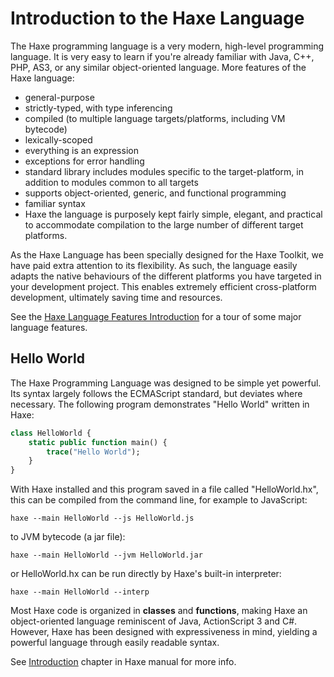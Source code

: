 Introduction to the Haxe Language
=======

The Haxe programming language is a very modern, high-level programming language. It is very easy to learn if you're already familiar with Java, C++, PHP, AS3, or any similar object-oriented language. More features of the Haxe language:

  * general-purpose
  * strictly-typed, with type inferencing
  * compiled (to multiple language targets/platforms, including VM bytecode)
  * lexically-scoped
  * everything is an expression
  * exceptions for error handling
  * standard library includes modules specific to the target-platform, in addition to
    modules common to all targets
  * supports object-oriented, generic, and functional programming
  * familiar syntax
  * Haxe the language is purposely kept fairly simple, elegant, and practical to
    accommodate compilation to the large number of different target platforms.

As the Haxe Language has been specially designed for the Haxe Toolkit, we have paid extra attention to its flexibility. As such, the language easily adapts the native behaviours of the different platforms you have targeted in your development project. This enables extremely efficient cross-platform development, ultimately saving time and resources.

See the [Haxe Language Features Introduction](language-features.html)
for a tour of some major language features.


Hello World
-------

The Haxe Programming Language was designed to be simple yet powerful. Its syntax largely follows the ECMAScript standard, but deviates where necessary. The following program demonstrates "Hello World" written in Haxe:

```haxe
class HelloWorld {
	static public function main() {
		trace("Hello World");
	}
}
```

With Haxe installed and this program saved in a file called "HelloWorld.hx", this can be compiled from the command line, for example to JavaScript:

    haxe --main HelloWorld --js HelloWorld.js

to JVM bytecode (a jar file):

    haxe --main HelloWorld --jvm HelloWorld.jar

or HelloWorld.hx can be run directly by Haxe's built-in interpreter:

    haxe --main HelloWorld --interp

Most Haxe code is organized in **classes** and **functions**, making Haxe an object-oriented language reminiscent of Java, ActionScript 3 and C#. However, Haxe has been designed with expressiveness in mind, yielding a powerful language through easily readable syntax.

See [Introduction](/manual/introduction-hello-world.html) chapter in Haxe manual for more info.
